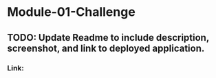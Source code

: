 # Module-01-Challenge

## TODO: Update Readme to include description, screenshot, and link to deployed application.

### Link: 